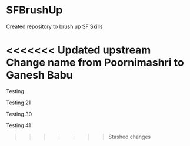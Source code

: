 # SFBrushUp
Created repository to brush up SF Skills

<<<<<<< Updated upstream
Change name from Poornimashri to Ganesh Babu
=======
Testing

Testing 21

Testing 30

Testing 41








>>>>>>> Stashed changes
